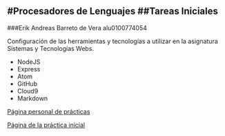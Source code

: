 #Procesadores de Lenguajes
##Tareas Iniciales
---
###Erik Andreas Barreto de Vera alu0100774054

Configuración de las herramientas y tecnologías a utilizar en la asignatura Sistemas y Tecnologías Webs.

* NodeJS
* Express
* Atom
* GitHub
* Cloud9
* Markdown

[Página personal de prácticas](http://alu0100774054.github.io/)

[Página de la práctica inicial](http://alu0100774054.github.io/tareas-iniciales-alu0100774054/)
